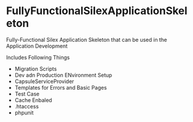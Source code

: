 # FullyFunctionalSilexApplicationSkeleton
Fully-Functional Silex Application Skeleton that can be used in the Application Development

Includes Following Things
* Migration Scripts
* Dev adn Production ENvironment Setup
* CapsuleServiceProvider
* Templates for Errors and Basic Pages
* Test Case
* Cache Enbaled
* .htaccess
* phpunit
